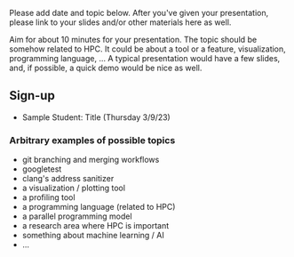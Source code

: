 
Please add date and topic below. After you've given your presentation, please link to your slides and/or other materials here as well.

Aim for about 10 minutes for your presentation. The topic should be somehow related to HPC. It could be about a tool or a feature, visualization, programming language, ... A typical presentation would have a few slides, and, if possible, a quick demo would be nice as well.


## Sign-up

* Sample Student: Title (Thursday 3/9/23)

### Arbitrary examples of possible topics

* git branching and merging workflows
* googletest
* clang's address sanitizer
* a visualization / plotting tool
* a profiling tool
* a programming language (related to HPC)
* a parallel programming model
* a research area where HPC is important
* something about machine learning / AI
* ...
